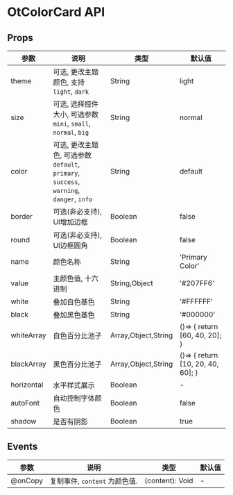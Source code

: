 # OtColorCard API

## Props

| 参数 | 说明 | 类型 | 默认值 |
| --- | --- | --- | --- |
| theme | 可选, 更改主题颜色, 支持 `light`, `dark` | String | light |
| size | 可选, 选择控件大小, 可选参数 `mini`, `small`, `normal`, `big` | String | normal |
| color | 可选, 更改主题色, 可选参数 `default`, `primary`, `success`, `warning`, `danger`, `info` | String | default |
| border | 可选(非必支持), UI增加边框 | Boolean | false |
| round | 可选(非必支持), UI边框圆角 | Boolean | false |
| name | 颜色名称 | String | 'Primary Color' |
| value | 主颜色值, 十六进制 | String,Object | '#207FF6' |
| white | 叠加白色基色 | String | '#FFFFFF' |
| black | 叠加黑色基色 | String | '#000000' |
| whiteArray | 白色百分比池子 | Array,Object,String | ()=> {   return [60, 40, 20]; } |
| blackArray | 黑色百分比池子 | Array,Object,String | ()=> {   return [10, 20, 40, 60]; } |
| horizontal | 水平样式展示 | Boolean | - |
| autoFont | 自动控制字体颜色 | Boolean | false |
| shadow | 是否有阴影 | Boolean | true |

## Events

| 参数 | 说明 | 类型 | 默认值 |
| --- | --- | --- | --- |
| @onCopy |  复制事件, `content` 为颜色值. | (content): Void | - |

